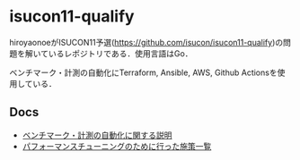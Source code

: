 # isucon11-qualify
hiroyaonoeがISUCON11予選(https://github.com/isucon/isucon11-qualify)の問題を解いているレポジトリである．使用言語はGo．

ベンチマーク・計測の自動化にTerraform, Ansible, AWS, Github Actionsを使用している．

## Docs
- [ベンチマーク・計測の自動化に関する説明](./docs/run-bench.md)  
- [パフォーマンスチューニングのために行った施策一覧](./docs/strategy.md)  
